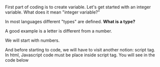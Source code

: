First part of coding is to create variable. Let's get started with an integer variable. What does it mean "integer variable?"

In most languages different "types" are defined. ****What is a type?****

A good example is a letter is different from a number.

We will start with numbers.

And before starting to code, we will have to visit another notion: script tag. In html, Javascript code must be place inside script tag. You will see in the code below <script>, it's the only place where code are interpretated.

Enought talking!

****CREATE A VARIABLE NAMED: 'AGE' WITH THE VALUE OF 34.****

    age = xxxxxx;
    
****CREATE AN "index.html" FILE WITH THIS CONTENT:****

    <!DOCTYPE html>
    <html>
        <body>
        </body>
        <script>
          // Put your variable here
        </script>
    </html>
    
To display your page you will need a static html page renderer.
